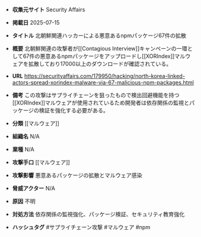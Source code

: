 - **収集元サイト**
Security Affairs

- **掲載日**
2025-07-15

- **タイトル**
北朝鮮関連ハッカーによる悪意あるnpmパッケージ67件の拡散

- **概要**
北朝鮮関連の攻撃者が[[Contagious Interview]]キャンペーンの一環として67件の悪意あるnpmパッケージをアップロードし[[XORIndex]]マルウェアを拡散しており17000以上のダウンロードが確認されている。

- **URL**
https://securityaffairs.com/179950/hacking/north-korea-linked-actors-spread-xorindex-malware-via-67-malicious-npm-packages.html

- **備考**
この攻撃はサプライチェーンを狙ったもので検出回避機能を持つ[[XORIndex]]マルウェアが使用されているため開発者は依存関係の監視とパッケージの検証を強化する必要がある。

- **分類**
[[マルウェア]]

- **組織名**
N/A

- **業種**
N/A

- **攻撃手口**
[[マルウェア]]

- **攻撃影響**
悪意あるパッケージの拡散とマルウェア感染

- **脅威アクター**
N/A

- **原因**
不明

- **対処方法**
依存関係の監視強化、パッケージ検証、セキュリティ教育強化

- **ハッシュタグ**
#サプライチェーン攻撃 #マルウェア #npm
